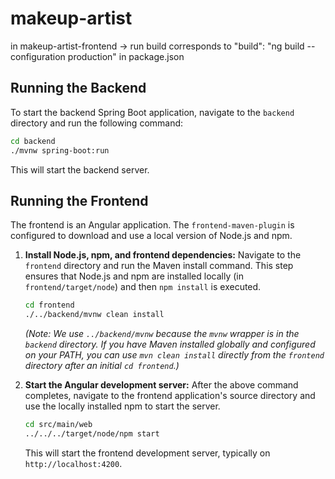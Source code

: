 # makeup-artist

in makeup-artist-frontend -> run build corresponds to "build": "ng build --configuration production" in package.json

## Running the Backend

To start the backend Spring Boot application, navigate to the `backend` directory and run the following command:

```bash
cd backend
./mvnw spring-boot:run
```

This will start the backend server.

## Running the Frontend

The frontend is an Angular application. The `frontend-maven-plugin` is configured to download and use a local version of Node.js and npm.

1.  **Install Node.js, npm, and frontend dependencies:**
    Navigate to the `frontend` directory and run the Maven install command. This step ensures that Node.js and npm are installed locally (in `frontend/target/node`) and then `npm install` is executed.

    ```bash
    cd frontend
    ./../backend/mvnw clean install
    ```
    *(Note: We use `../backend/mvnw` because the `mvnw` wrapper is in the `backend` directory. If you have Maven installed globally and configured on your PATH, you can use `mvn clean install` directly from the `frontend` directory after an initial `cd frontend`.)*

2.  **Start the Angular development server:**
    After the above command completes, navigate to the frontend application's source directory and use the locally installed npm to start the server.

    ```bash
    cd src/main/web
    ../../../target/node/npm start
    ```
    This will start the frontend development server, typically on `http://localhost:4200`.